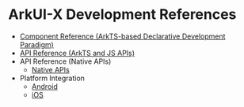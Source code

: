 # ArkUI-X Development References

- [Component Reference (ArkTS-based Declarative Development Paradigm)](./arkui-ts/README.md)
- [API Reference (ArkTS and JS APIs)](./apis/README.md)
- API Reference (Native APIs)
  - [Native APIs](./native-apis/README.md)
- Platform Integration
  - [Android](./arkui-for-android/README.md)
  - [iOS](./arkui-for-ios/README.md)
